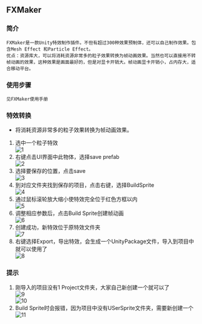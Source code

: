 ## FXMaker
### 简介
    FXMaker是一款Unity特效制作插件。不但有超过300种效果预制体，还可以自己制作效果。包含Mesh Effect 和Particle Effect。  
    优点：资源库大，可以将消耗资源非常多的粒子效果转换为帧动画效果。当然也可以直接用不转帧动画的效果，这种效果是画面最好的，但是对显卡开销大。帧动画显卡开销小，占内存大，适合移动平台。  
### 使用步骤
    见FXMaker使用手册   
### 特效转换
* 将消耗资源非常多的粒子效果转换为帧动画效果。   
1. 选中一个粒子特效   
![1](PICTURE/1.JPG)
2. 右键点击UI界面中此物体，选择save prefab   
![2](PICTURE/2.PNG)
3. 选择要保存的位置，点击save   
![3](PICTURE/3.PNG)
4. 到对应文件夹找到保存的项目，点击右键，选择BuildSprite    
![4](PICTURE/4.PNG)
5. 通过鼠标滚轮放大缩小使特效完全位于红色方框以内    
![5](PICTURE/5.PNG)
6. 调整相应参数后，点击Build Sprite创建帧动画   
![6](PICTURE/6.PNG)
7. 创建成功，新特效位于原特效文件夹    
![7](PICTURE/7.PNG)
8. 右键选择Export，导出特效，会生成一个UnityPackage文件，导入到项目中就可以使用了    
![8](PICTURE/8.PNG)
### 提示
1. 刚导入的项目没有1 Project文件夹，大家自己新创建一个就可以了     
![9](PICTURE/9.PNG)   
![10](PICTURE/10.PNG)    
2. Build Sprite时会报错，因为项目中没有USerSprite文件夹，需要新创建一个    
![11](PICTURE/11.PNG)    